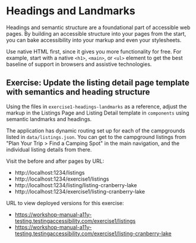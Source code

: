 # Headings and Landmarks

Headings and semantic structure are a foundational part of accessible web pages.
By building an accessible structure into your pages from the start, you can bake
accessibility into your markup and even your stylesheets.

Use native HTML first, since it gives you more functionality for free. For example,
start with a native `<h1>`, `<main>`, or `<ul>` element to get the best baseline
of support in browsers and assistive technologies.

## Exercise: Update the listing detail page template with semantics and heading structure

Using the files in `exercise1-headings-landmarks`
as a reference, adjust the markup in the Listings Page and Listing Detail template
in `components` using semantic landmarks and headings.

The application has dynamic routing set up for each of the campgrounds listed in
`data/listings.json`. You can get to the campground listings from "Plan Your Trip >
Find a Camping Spot" in the main navigation, and the individual listing details from there.

Visit the before and after pages by URL:

- http://localhost:1234/listings
- http://localhost:1234/exercise1/listings
- http://localhost:1234/listing/listing-cranberry-lake
- http://localhost:1234/exercise1/listing-cranberry-lake

URL to view deployed versions for this exercise:

- https://workshop-manual-a11y-testing.testingaccessibility.com/exercise1/listings
- https://workshop-manual-a11y-testing.testingaccessibility.com/exercise1/listing-cranberry-lake
